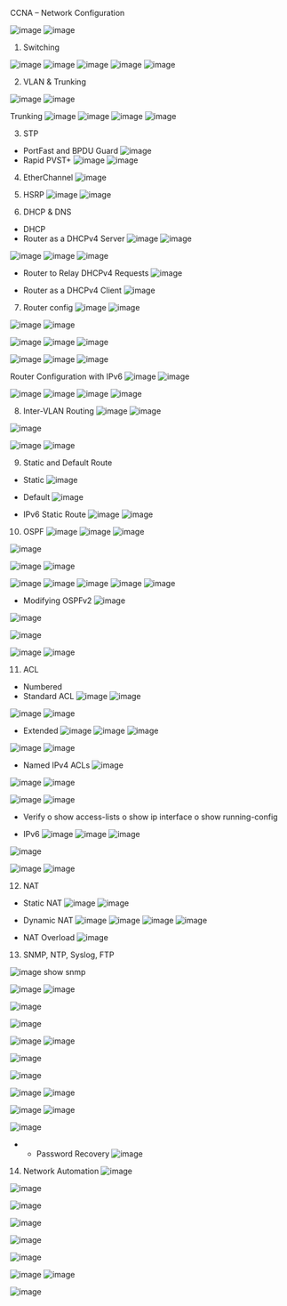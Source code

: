 CCNA – Network Configuration

![image](https://github.com/vulonggg/Documents/assets/167597317/9e55b557-ed7b-4ae5-baf2-a9d70bf6c759)
![image](https://github.com/vulonggg/Documents/assets/167597317/ad1cb15a-6974-4adc-8460-c891b9d42726)


1. Switching

![image](https://github.com/vulonggg/Documents/assets/167597317/7c6a9f60-0550-4311-a213-90503d42028d)
![image](https://github.com/vulonggg/Documents/assets/167597317/1124e993-4fd7-4071-a0df-76891318cb5c)
![image](https://github.com/vulonggg/Documents/assets/167597317/f86fc1ab-8f89-49cc-9ed8-7b6495414069)
![image](https://github.com/vulonggg/Documents/assets/167597317/10d5a725-97e4-464f-9604-c84b6bc004a7)
![image](https://github.com/vulonggg/Documents/assets/167597317/8dfc5917-2c98-4345-b03d-e6d6c6f8da61)


2. VLAN & Trunking

![image](https://github.com/vulonggg/Documents/assets/167597317/4cd4d8ca-62fb-450b-860e-5a77220b855e)
![image](https://github.com/vulonggg/Documents/assets/167597317/d2f02ca5-ed4d-41b2-b520-ba50824df963)

Trunking 
![image](https://github.com/vulonggg/Documents/assets/167597317/9dbc429e-3601-4211-bf16-f374a012194a)
![image](https://github.com/vulonggg/Documents/assets/167597317/4255133a-2993-497d-b7ef-a9e3372b0b91)
![image](https://github.com/vulonggg/Documents/assets/167597317/e9ce40c7-0376-488d-8993-db3db375d10e)
![image](https://github.com/vulonggg/Documents/assets/167597317/7849a847-dc1f-4e74-9fd8-e71629f65258)


3. STP
- PortFast and BPDU Guard
![image](https://github.com/vulonggg/Documents/assets/167597317/31ae7458-ca9b-42ee-97bd-8b796e5cdfce)
-	Rapid PVST+
![image](https://github.com/vulonggg/Documents/assets/167597317/225c3402-e96c-4254-ab5e-e14da4bf9661)
![image](https://github.com/vulonggg/Documents/assets/167597317/213f73cd-fcb9-4740-a7f6-b4f813d726b7)


4. EtherChannel
![image](https://github.com/vulonggg/Documents/assets/167597317/1f1538ed-2bd0-4d4d-b497-24c87cd810df)


5. HSRP
![image](https://github.com/vulonggg/Documents/assets/167597317/6415fc50-38d5-436e-9daa-3fcc16e2ca23)
![image](https://github.com/vulonggg/Documents/assets/167597317/37d4d702-cdca-4d6a-91b8-827c37f8429a)


6. DHCP & DNS
- DHCP
- Router as a DHCPv4 Server
![image](https://github.com/vulonggg/Documents/assets/167597317/d6d4f691-c715-449f-b7af-e0dc805e8b33)
![image](https://github.com/vulonggg/Documents/assets/167597317/e171dfce-e5b0-4cdb-9e64-c070f84a2d51)

![image](https://github.com/vulonggg/Documents/assets/167597317/9d59d4cd-cd95-4e46-85d6-966a7b812225)
![image](https://github.com/vulonggg/Documents/assets/167597317/e644f137-7e2a-4546-90eb-c64c580e2f36)
![image](https://github.com/vulonggg/Documents/assets/167597317/d7b74ad8-f249-43a0-a878-b782fb39b69e)


-	Router to Relay DHCPv4 Requests
![image](https://github.com/vulonggg/Documents/assets/167597317/777057f2-5dc9-48c3-997e-35af859b25d1)


- Router as a DHCPv4 Client
![image](https://github.com/vulonggg/Documents/assets/167597317/4091e563-e9de-426d-85c5-adb4cef84021)





7. Router config
![image](https://github.com/vulonggg/Documents/assets/167597317/0dfa66f4-b6a4-4147-a5e6-d06dfb2de53e)
![image](https://github.com/vulonggg/Documents/assets/167597317/3702f614-2fe6-467a-a61e-861379388eee)

![image](https://github.com/vulonggg/Documents/assets/167597317/031f38bb-0737-4005-8c1e-3c53b670c805)
![image](https://github.com/vulonggg/Documents/assets/167597317/ca3d5544-43cd-44c2-8651-8a16656afcf9)

![image](https://github.com/vulonggg/Documents/assets/167597317/b1b2eb19-6ad4-47fe-8a30-4fa8fc32772c)
![image](https://github.com/vulonggg/Documents/assets/167597317/87ce6c31-8b1a-4919-bb74-b15d4c51833c)
![image](https://github.com/vulonggg/Documents/assets/167597317/f3a56d18-b50c-44e1-89ad-6330acd43fbd)

![image](https://github.com/vulonggg/Documents/assets/167597317/b39e8811-bf65-46e8-9781-5a000e159750)
![image](https://github.com/vulonggg/Documents/assets/167597317/86750bc3-8d38-4121-b94b-48ccd2ac635a)
![image](https://github.com/vulonggg/Documents/assets/167597317/0c1e973c-8b39-4ba0-b85a-6c25c4ca6ae9)




Router Configuration with IPv6
![image](https://github.com/vulonggg/Documents/assets/167597317/d355af11-7814-414b-9309-41e04d0d8eef)
![image](https://github.com/vulonggg/Documents/assets/167597317/cc839a1c-f99e-4bf9-899a-f346b0b67aa0)

![image](https://github.com/vulonggg/Documents/assets/167597317/bca03ba2-2991-4370-9e42-ec16595eedb1)
![image](https://github.com/vulonggg/Documents/assets/167597317/47c764eb-445c-495c-8156-9d8ac29a16f1)
![image](https://github.com/vulonggg/Documents/assets/167597317/f74a55e0-a636-4266-b864-7308e40516d5)
![image](https://github.com/vulonggg/Documents/assets/167597317/59db9b2e-e6bf-4a39-88f9-3f2ec54d1de6)




8. Inter-VLAN Routing
![image](https://github.com/vulonggg/Documents/assets/167597317/35a6a8fa-5955-4c86-9e5d-b7c9d7cf6459)
![image](https://github.com/vulonggg/Documents/assets/167597317/70f7f313-584d-4a33-9eab-102ed3828793)

![image](https://github.com/vulonggg/Documents/assets/167597317/0049d41f-489d-44c9-a8b4-711ac58e644d)

![image](https://github.com/vulonggg/Documents/assets/167597317/23011783-432d-4110-b8e5-d72f746d46c3)
![image](https://github.com/vulonggg/Documents/assets/167597317/fe746b4a-307a-44ba-8c83-9767950a8f4f)




9. Static and Default Route
- Static
![image](https://github.com/vulonggg/Documents/assets/167597317/f51cb326-357a-42ec-9feb-18f3ad79635b)

- Default
![image](https://github.com/vulonggg/Documents/assets/167597317/f6ab19b9-c365-4d34-9393-6854f2cacc6f)

- IPv6 Static Route
![image](https://github.com/vulonggg/Documents/assets/167597317/64e5b727-6fd0-4c2e-b3c9-bbc6481e7731)
![image](https://github.com/vulonggg/Documents/assets/167597317/ec4e36a9-922d-4dfa-8f0e-3e06342bd347)




10. OSPF
![image](https://github.com/vulonggg/Documents/assets/167597317/3f0bddc4-988c-4458-a2c9-7872e9b517dc)
![image](https://github.com/vulonggg/Documents/assets/167597317/a0acc21d-8811-44f7-96b2-69e1fdd09d83)
![image](https://github.com/vulonggg/Documents/assets/167597317/61589a54-c935-48b8-9739-b251418f8225)

![image](https://github.com/vulonggg/Documents/assets/167597317/fc23914e-41d2-4a10-8d8f-408dc332d500)

![image](https://github.com/vulonggg/Documents/assets/167597317/fc084d14-65f6-4490-b18b-d7add8754ee4)
![image](https://github.com/vulonggg/Documents/assets/167597317/37b58baa-072d-48da-b103-2fdd5ee33f20)

![image](https://github.com/vulonggg/Documents/assets/167597317/3f886b7c-cd6e-47b3-877d-bba48d1b1dcb)
![image](https://github.com/vulonggg/Documents/assets/167597317/309ef965-a7c2-484e-a4fa-b71077f68e9b)
![image](https://github.com/vulonggg/Documents/assets/167597317/bdc2648e-19e0-491a-92a9-58d6b355b8ac)
![image](https://github.com/vulonggg/Documents/assets/167597317/02310a40-5be6-4125-b2b2-55b3183a8eb3)
![image](https://github.com/vulonggg/Documents/assets/167597317/244336ec-a304-40ab-94e3-62fb1637c62a)

- Modifying OSPFv2
![image](https://github.com/vulonggg/Documents/assets/167597317/67f6aae9-42b5-42a4-87b8-9cd9fc0506fb)

![image](https://github.com/vulonggg/Documents/assets/167597317/97f6ff92-4fe1-4b85-9d77-d2dcbd872f84)

![image](https://github.com/vulonggg/Documents/assets/167597317/c87175ce-bc00-4490-b371-8a121e83fa07)

![image](https://github.com/vulonggg/Documents/assets/167597317/96cf141e-77eb-4bea-a19f-0ac015d97ee4)
![image](https://github.com/vulonggg/Documents/assets/167597317/f1c9338d-9c13-42d9-8e43-da9990d70925)




11. ACL
- Numbered
- Standard ACL
![image](https://github.com/vulonggg/Documents/assets/167597317/6bea17a9-ea32-4fb1-8172-f6d9c56e6744)
![image](https://github.com/vulonggg/Documents/assets/167597317/4d934ae1-6fee-472c-9445-e1ed4cbb2522)

![image](https://github.com/vulonggg/Documents/assets/167597317/fd9b8400-4a31-4edd-accd-e9ad4754fe33)
![image](https://github.com/vulonggg/Documents/assets/167597317/f617863d-a2e1-4bab-a8bc-3b520e7d24f1)

- Extended
![image](https://github.com/vulonggg/Documents/assets/167597317/90ff2f95-810a-4221-bd97-a526a0217526)
![image](https://github.com/vulonggg/Documents/assets/167597317/5a854db9-efc8-49a1-b225-0493f5e6fe61)
![image](https://github.com/vulonggg/Documents/assets/167597317/bc9a4080-81cc-46eb-9997-fb0ce29b7715)

![image](https://github.com/vulonggg/Documents/assets/167597317/aab2d23b-b23a-459e-b3ab-094f48c3b72f)
![image](https://github.com/vulonggg/Documents/assets/167597317/60f9ad70-3f37-4e81-b16e-ec93cce6fc7b)


- Named IPv4 ACLs
![image](https://github.com/vulonggg/Documents/assets/167597317/a8749ac6-9257-4dcf-b367-b749d5847cc5)

![image](https://github.com/vulonggg/Documents/assets/167597317/a8e890b6-5388-4b69-aed0-a430feab003a)
![image](https://github.com/vulonggg/Documents/assets/167597317/5bc63e92-d52b-4acd-ba21-f2181be4b302)

![image](https://github.com/vulonggg/Documents/assets/167597317/b7d87244-1c2e-4a14-bb75-5dfa24ea7d1c)
![image](https://github.com/vulonggg/Documents/assets/167597317/0b12dcc0-73de-413a-a0f3-59ea49563401)

-	Verify 
o	show access-lists
o	show ip interface
o	show running-config



- IPv6
![image](https://github.com/vulonggg/Documents/assets/167597317/af49a56e-6b6d-4219-b8e8-aee19ca35c59)
![image](https://github.com/vulonggg/Documents/assets/167597317/f131a326-ec3d-4f2d-b4c1-56d3195c0b62)
![image](https://github.com/vulonggg/Documents/assets/167597317/d9af7a40-a26f-4eee-8980-070946b09b7c)

![image](https://github.com/vulonggg/Documents/assets/167597317/3458a961-500c-4513-b597-165a874ac844)

![image](https://github.com/vulonggg/Documents/assets/167597317/538c6658-0bbf-4222-9f89-bab6f82cc3b9)
![image](https://github.com/vulonggg/Documents/assets/167597317/c540e3c5-ae69-4f64-9b79-dd180b932db1)




12. NAT
- Static NAT
![image](https://github.com/vulonggg/Documents/assets/167597317/45a0c807-72ac-4c2d-8407-03e3e84816e1)
![image](https://github.com/vulonggg/Documents/assets/167597317/6806a178-f6cd-43d6-be53-44fde328387c)

- Dynamic NAT
![image](https://github.com/vulonggg/Documents/assets/167597317/455ef6b8-a1c0-4be4-9aec-0cc6ea8d48cb)
![image](https://github.com/vulonggg/Documents/assets/167597317/cf7bbcdc-c0cf-45fd-9e23-4e6fb8022422)
![image](https://github.com/vulonggg/Documents/assets/167597317/4d1c8530-ba67-4e3a-9b8f-8868ade3dc99)
![image](https://github.com/vulonggg/Documents/assets/167597317/fa1a2bd9-2522-49b9-8955-edcfc526dc05)

- NAT Overload
![image](https://github.com/vulonggg/Documents/assets/167597317/79944d28-321f-4fc8-b58f-d506f6c0e5c8)




13. SNMP, NTP, Syslog, FTP

![image](https://github.com/vulonggg/Documents/assets/167597317/c3186fa7-85b3-491a-8fb3-12d618d46a34)
show snmp

![image](https://github.com/vulonggg/Documents/assets/167597317/411d5ac3-3198-49ec-afc7-c4351046c6fa)
![image](https://github.com/vulonggg/Documents/assets/167597317/ef80ed3a-7b3f-437e-a994-5e9947417d03)

![image](https://github.com/vulonggg/Documents/assets/167597317/8e7b4b03-ee2c-4cab-a1ff-b84b2e5f66a0)

![image](https://github.com/vulonggg/Documents/assets/167597317/63fb5128-91c5-498d-a6c0-26679680c413)

![image](https://github.com/vulonggg/Documents/assets/167597317/dde18170-8503-4f48-8192-3a4ad63a9a4a)
![image](https://github.com/vulonggg/Documents/assets/167597317/d894142b-5549-4682-bee8-d48d24900d07)

![image](https://github.com/vulonggg/Documents/assets/167597317/ee25b4c5-ae8a-4d07-86bc-fd637546b179)

![image](https://github.com/vulonggg/Documents/assets/167597317/8bded055-a9e2-4afc-bfaf-631856ef92b6)

![image](https://github.com/vulonggg/Documents/assets/167597317/59992218-a4d6-4c28-a67b-3d7452e0e634)
![image](https://github.com/vulonggg/Documents/assets/167597317/2cfc9af5-4dbc-4675-bcfe-bbea7bb2d4d3)

![image](https://github.com/vulonggg/Documents/assets/167597317/502514ac-d8cb-47fe-9d20-94eb06295e5a)
![image](https://github.com/vulonggg/Documents/assets/167597317/89b6ac88-63e1-450a-91cd-635062b73195)


![image](https://github.com/vulonggg/Documents/assets/167597317/bcd0c12c-abba-4028-823d-56a3db50e40f)



- -	Password Recovery
![image](https://github.com/vulonggg/Documents/assets/167597317/c289029d-b6c6-43c5-b5be-a8358362e3d1)



14. Network Automation
![image](https://github.com/vulonggg/Documents/assets/167597317/052b98fb-0ed9-478d-8895-bc2af2a01142)

![image](https://github.com/vulonggg/Documents/assets/167597317/fb904481-a942-43ac-87b7-23c87c3c49b6)

![image](https://github.com/vulonggg/Documents/assets/167597317/7a9cb6c4-d9fe-4d3c-821b-b69a2ee06415)

![image](https://github.com/vulonggg/Documents/assets/167597317/9913f4e2-9343-4ab2-b18e-911b3c4c6a92)

![image](https://github.com/vulonggg/Documents/assets/167597317/e6daccbe-2218-47fa-8e58-ded1096907a1)
  
![image](https://github.com/vulonggg/Documents/assets/167597317/3666f22e-b1f6-4f9d-84fb-0fe20d9e5db6)

![image](https://github.com/vulonggg/Documents/assets/167597317/ad3267df-e66e-4fd6-a2ac-b59ef89b9ba8)
![image](https://github.com/vulonggg/Documents/assets/167597317/1cfef750-16f1-47b8-b747-ec0e6c8a7306)

![image](https://github.com/vulonggg/Documents/assets/167597317/a64ea06c-0757-4db2-80c9-ae702a870dc2)

